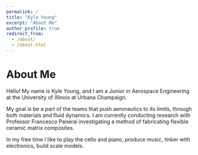 ```yaml
---
permalink: /
title: "Kyle Young"
excerpt: "About Me"
author_profile: true
redirect_from: 
  - /about/
  - /about.html
---
```


About Me
======
Hello! My name is Kyle Young, and I am a Junior in Aerospace Engineering at the University of Illinois at Urbana Champaign. 

My goal is be a part of the teams that push aeronautics to its limits, through both materials and fluid dynamics. I am currently conducting research with Professor Francesco  Panerai investigating a method of fabricating flexible ceramic matrix composites. 

In my free time I like to play the cello and piano, produce music, tinker with electronics, build scale models. 
